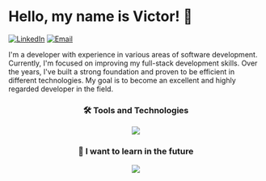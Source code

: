 # Hello, my name is Victor! 👋

[![LinkedIn](https://img.shields.io/badge/LinkedIn-%230077B5.svg?style=for-the-badge&logoColor=white)](https://www.linkedin.com/in/vbmaciel/)
[![Email](https://img.shields.io/badge/Email-%230077B5.svg?style=for-the-badge&logoColor=white)](mailto:vbastosmaciel@outlook.com.br)

<p>
 I'm a developer with experience in various areas of software development. Currently, I'm focused on improving my full-stack development skills. Over the years, I've built a strong foundation and proven to be efficient in different technologies. My goal is to become an excellent and highly regarded developer in the field.
</p>
<div align="center">
  <h3>🛠️ Tools and Technologies</h3>
  <a href="https://go-skill-icons.vercel.app/">
    <img src="https://go-skill-icons.vercel.app/api/icons?i=git,cs,dotnet,typescript,react,angular,mongodb,postgres" />
  </a>
</div>

<div align="center">
  <h3>👀 I want to learn in the future</h3>
  <a href="https://go-skill-icons.vercel.app/">
    <img src="https://go-skill-icons.vercel.app/api/icons?i=redis,blazor,godot" />
  </a>
</div>


